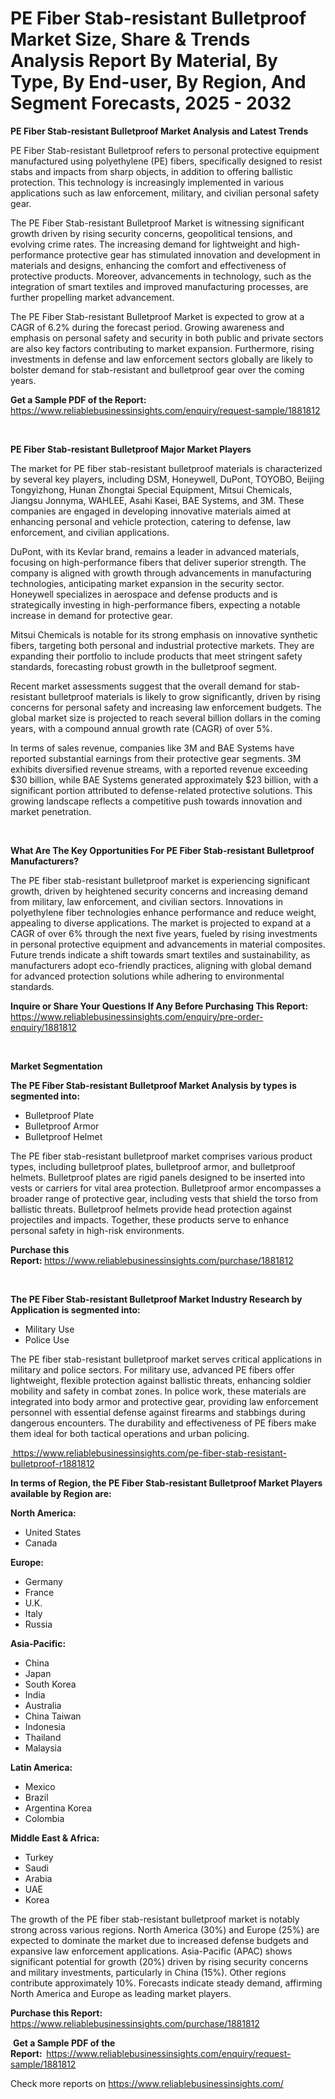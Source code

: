 <p><h1>PE Fiber Stab-resistant Bulletproof Market Size, Share & Trends Analysis Report By Material, By Type, By End-user, By Region, And Segment Forecasts, 2025 - 2032</h1></p><p><strong>PE Fiber Stab-resistant Bulletproof Market Analysis and Latest Trends</strong></p>
<p><p>PE Fiber Stab-resistant Bulletproof refers to personal protective equipment manufactured using polyethylene (PE) fibers, specifically designed to resist stabs and impacts from sharp objects, in addition to offering ballistic protection. This technology is increasingly implemented in various applications such as law enforcement, military, and civilian personal safety gear.</p><p>The PE Fiber Stab-resistant Bulletproof Market is witnessing significant growth driven by rising security concerns, geopolitical tensions, and evolving crime rates. The increasing demand for lightweight and high-performance protective gear has stimulated innovation and development in materials and designs, enhancing the comfort and effectiveness of protective products. Moreover, advancements in technology, such as the integration of smart textiles and improved manufacturing processes, are further propelling market advancement.</p><p>The PE Fiber Stab-resistant Bulletproof Market is expected to grow at a CAGR of 6.2% during the forecast period. Growing awareness and emphasis on personal safety and security in both public and private sectors are also key factors contributing to market expansion. Furthermore, rising investments in defense and law enforcement sectors globally are likely to bolster demand for stab-resistant and bulletproof gear over the coming years.</p></p>
<p><strong>Get a Sample PDF of the Report:&nbsp;</strong> <a href="https://www.reliablebusinessinsights.com/enquiry/request-sample/1881812?utm_campaign=2292&utm_medium=2&utm_source=Github&utm_content=ia&utm_term=03042025&utm_id=pe-fiber-stab-resistant-bulletproof">https://www.reliablebusinessinsights.com/enquiry/request-sample/1881812</a></p>
<p>&nbsp;</p>
<p><strong>PE Fiber Stab-resistant Bulletproof Major Market Players</strong></p>
<p><p>The market for PE fiber stab-resistant bulletproof materials is characterized by several key players, including DSM, Honeywell, DuPont, TOYOBO, Beijing Tongyizhong, Hunan Zhongtai Special Equipment, Mitsui Chemicals, Jiangsu Jonnyma, WAHLEE, Asahi Kasei, BAE Systems, and 3M. These companies are engaged in developing innovative materials aimed at enhancing personal and vehicle protection, catering to defense, law enforcement, and civilian applications.</p><p>DuPont, with its Kevlar brand, remains a leader in advanced materials, focusing on high-performance fibers that deliver superior strength. The company is aligned with growth through advancements in manufacturing technologies, anticipating market expansion in the security sector. Honeywell specializes in aerospace and defense products and is strategically investing in high-performance fibers, expecting a notable increase in demand for protective gear.</p><p>Mitsui Chemicals is notable for its strong emphasis on innovative synthetic fibers, targeting both personal and industrial protective markets. They are expanding their portfolio to include products that meet stringent safety standards, forecasting robust growth in the bulletproof segment.</p><p>Recent market assessments suggest that the overall demand for stab-resistant bulletproof materials is likely to grow significantly, driven by rising concerns for personal safety and increasing law enforcement budgets. The global market size is projected to reach several billion dollars in the coming years, with a compound annual growth rate (CAGR) of over 5%.</p><p>In terms of sales revenue, companies like 3M and BAE Systems have reported substantial earnings from their protective gear segments. 3M exhibits diversified revenue streams, with a reported revenue exceeding $30 billion, while BAE Systems generated approximately $23 billion, with a significant portion attributed to defense-related protective solutions. This growing landscape reflects a competitive push towards innovation and market penetration.</p></p>
<p>&nbsp;</p>
<p><strong>What Are The Key Opportunities For PE Fiber Stab-resistant Bulletproof Manufacturers?</strong></p>
<p><p>The PE fiber stab-resistant bulletproof market is experiencing significant growth, driven by heightened security concerns and increasing demand from military, law enforcement, and civilian sectors. Innovations in polyethylene fiber technologies enhance performance and reduce weight, appealing to diverse applications. The market is projected to expand at a CAGR of over 6% through the next five years, fueled by rising investments in personal protective equipment and advancements in material composites. Future trends indicate a shift towards smart textiles and sustainability, as manufacturers adopt eco-friendly practices, aligning with global demand for advanced protection solutions while adhering to environmental standards.</p></p>
<p><strong>Inquire or Share Your Questions If Any Before Purchasing This Report:</strong> <a href="https://www.reliablebusinessinsights.com/enquiry/pre-order-enquiry/1881812?utm_campaign=2292&utm_medium=2&utm_source=Github&utm_content=ia&utm_term=03042025&utm_id=pe-fiber-stab-resistant-bulletproof">https://www.reliablebusinessinsights.com/enquiry/pre-order-enquiry/1881812</a></p>
<p>&nbsp;</p>
<p><strong>Market Segmentation</strong></p>
<p><strong>The PE Fiber Stab-resistant Bulletproof Market Analysis by types is segmented into:</strong></p>
<p><ul><li>Bulletproof Plate</li><li>Bulletproof Armor</li><li>Bulletproof Helmet</li></ul></p>
<p><p>The PE fiber stab-resistant bulletproof market comprises various product types, including bulletproof plates, bulletproof armor, and bulletproof helmets. Bulletproof plates are rigid panels designed to be inserted into vests or carriers for vital area protection. Bulletproof armor encompasses a broader range of protective gear, including vests that shield the torso from ballistic threats. Bulletproof helmets provide head protection against projectiles and impacts. Together, these products serve to enhance personal safety in high-risk environments.</p></p>
<p><strong>Purchase this Report:&nbsp;</strong><a href="https://www.reliablebusinessinsights.com/purchase/1881812?utm_campaign=2292&utm_medium=2&utm_source=Github&utm_content=ia&utm_term=03042025&utm_id=pe-fiber-stab-resistant-bulletproof">https://www.reliablebusinessinsights.com/purchase/1881812</a></p>
<p>&nbsp;</p>
<p><strong>The PE Fiber Stab-resistant Bulletproof Market Industry Research by Application is segmented into:</strong></p>
<p><ul><li>Military Use</li><li>Police Use</li></ul></p>
<p><p>The PE fiber stab-resistant bulletproof market serves critical applications in military and police sectors. For military use, advanced PE fibers offer lightweight, flexible protection against ballistic threats, enhancing soldier mobility and safety in combat zones. In police work, these materials are integrated into body armor and protective gear, providing law enforcement personnel with essential defense against firearms and stabbings during dangerous encounters. The durability and effectiveness of PE fibers make them ideal for both tactical operations and urban policing.</p></p>
<p><a href="https://www.reliablebusinessinsights.com/pe-fiber-stab-resistant-bulletproof-r1881812?utm_campaign=2292&utm_medium=2&utm_source=Github&utm_content=ia&utm_term=03042025&utm_id=pe-fiber-stab-resistant-bulletproof">&nbsp;https://www.reliablebusinessinsights.com/pe-fiber-stab-resistant-bulletproof-r1881812</a></p>
<p><strong>In terms of Region, the PE Fiber Stab-resistant Bulletproof Market Players available by Region are:</strong></p>
<p>
    <p> <strong> North America: </strong>
        <ul>
            <li>United States</li>
            <li>Canada</li>
        </ul>
        </p> 
    <p> <strong> Europe: </strong>
        <ul>
            <li>Germany</li>
            <li>France</li>
            <li>U.K.</li>
            <li>Italy</li>
            <li>Russia</li>
        </ul>
        </p> 
    <p> <strong> Asia-Pacific: </strong>
        <ul>
            <li>China</li>
            <li>Japan</li>
            <li>South Korea</li>
            <li>India</li>
            <li>Australia</li>
            <li>China Taiwan</li>
            <li>Indonesia</li>
            <li>Thailand</li>
            <li>Malaysia</li>
        </ul>
        </p> 
    <p> <strong> Latin America: </strong>
        <ul>
            <li>Mexico</li>
            <li>Brazil</li>
            <li>Argentina Korea</li>
            <li>Colombia</li>
        </ul>
        </p> 
    <p> <strong> Middle East & Africa: </strong>
        <ul>
            <li>Turkey</li>
            <li>Saudi</li>
            <li>Arabia</li>
            <li>UAE</li>
            <li>Korea</li>
        </ul>
    </p>
    </p>
<p><p>The growth of the PE fiber stab-resistant bulletproof market is notably strong across various regions. North America (30%) and Europe (25%) are expected to dominate the market due to increased defense budgets and expansive law enforcement applications. Asia-Pacific (APAC) shows significant potential for growth (20%) driven by rising security concerns and military investments, particularly in China (15%). Other regions contribute approximately 10%. Forecasts indicate steady demand, affirming North America and Europe as leading market players.</p></p>
<p><strong>Purchase this Report: </strong><a href="https://www.reliablebusinessinsights.com/purchase/1881812?utm_campaign=2292&utm_medium=2&utm_source=Github&utm_content=ia&utm_term=03042025&utm_id=pe-fiber-stab-resistant-bulletproof">https://www.reliablebusinessinsights.com/purchase/1881812</a></p>
<p>&nbsp;<strong>Get a Sample PDF of the Report:&nbsp;&nbsp;</strong><a href="https://www.reliablebusinessinsights.com/enquiry/request-sample/1881812?utm_campaign=2292&utm_medium=2&utm_source=Github&utm_content=ia&utm_term=03042025&utm_id=pe-fiber-stab-resistant-bulletproof">https://www.reliablebusinessinsights.com/enquiry/request-sample/1881812</a></p>
<p><strong></strong></p>
<p>Check more reports on <a href="https://www.reliablebusinessinsights.com/?utm_campaign=2292&utm_medium=2&utm_source=Github&utm_content=ia&utm_term=03042025&utm_id=pe-fiber-stab-resistant-bulletproof">https://www.reliablebusinessinsights.com/</a></p>